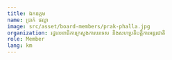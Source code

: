 ```yaml
---
title: ឯកឧត្ដម
name: ប្រាក់ ផល្លា
image: src/asset/board-members/prak-phalla.jpg
organization: រដ្ឋលេខាធិការក្រសួងការបរទេស និងសហប្រតិបត្តិការអន្តរជាតិ
role: Member
lang: km
---
```

